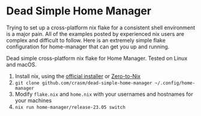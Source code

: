 # Dead Simple Home Manager

Trying to set up a cross-platform nix flake for a consistent shell environment is a major pain. All of the examples posted by experienced nix users are complex and difficult to follow. Here is an extremely simple flake configuration for home-manager that can get you up and running.

Dead simple cross-platform nix flake for Home Manager. Tested on Linux and macOS.

1. Install nix, using the [official installer](https://nixos.org/download.html) or [Zero-to-Nix](https://zero-to-nix.com/start/install)
2. `git clone github.com/crasm/dead-simple-home-manager ~/.config/home-manager`
3. Modify `flake.nix` and `home.nix` with your usernames and hostnames for your machines
3. `nix run home-manager/release-23.05 switch`
